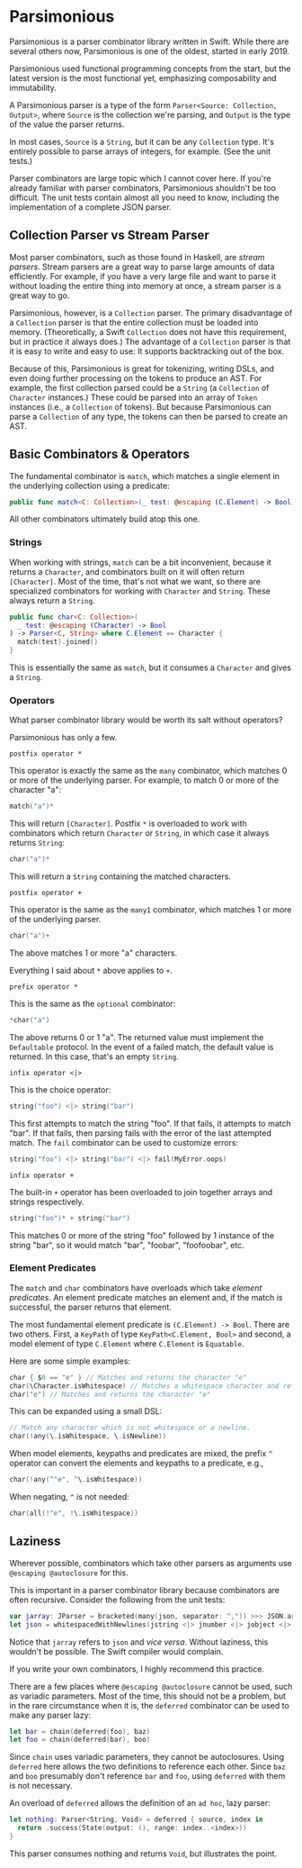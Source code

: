 # Parsimonious

Parsimonious is a parser combinator library written in Swift. While there are several others now, Parsimonious is one of the oldest, started in early 2019.

Parsimonious used functional programming concepts from the start, but the latest version is the most functional yet, emphasizing composability and immutability.

A Parsimonious parser is a type of the form `Parser<Source: Collection, Output>`, where `Source` is the collection we're parsing, and `Output` is the type of the value the parser returns.

In most cases, `Source` is a `String`, but it can be any `Collection` type. It's entirely possible to parse arrays of integers, for example. (See the unit tests.)

Parser combinators are large topic which I cannot cover here. If you're already familiar with parser combinators, Parsimonious shouldn't be too difficult. The unit tests contain almost all you need to know, including the implementation of a complete JSON parser.

## Collection Parser vs Stream Parser

Most parser combinators, such as those found in Haskell, are _stream parsers_. Stream parsers are a great way to parse large amounts of data efficiently. For example, if you have a very large file and want to parse it without loading the entire thing into memory at once, a stream parser is a great way to go.

Parsimonious, however, is a `Collection` parser. The primary disadvantage of a `Collection` parser is that the entire collection must be loaded into memory. (Theoretically, a Swift `Collection` does not have this requirement, but in practice it always does.) The advantage of a `Collection` parser is that it is easy to write and easy to use: It supports backtracking out of the box.

Because of this, Parsimonious is great for tokenizing, writing DSLs, and even doing further processing on the tokens to produce an AST. For example, the first collection parsed could be a `String` (a `Collection` of `Character` instances.) These could be parsed into an array of `Token` instances (i.e., a `Collection` of tokens). But because Parsimonious can parse a `Collection` of any type, the tokens can then be parsed to create an AST.

## Basic Combinators &amp; Operators

The fundamental combinator is `match`, which matches a single element in the underlying collection using a predicate:

```swift
public func match<C: Collection>(_ test: @escaping (C.Element) -> Bool) -> Parser<C, C.Element>
```

All other combinators ultimately build atop this one.

### Strings

When working with strings, `match` can be a bit inconvenient, because it returns a `Character`, and combinators built on it will often return `[Character]`. Most of the time, that's not what we want, so there are specialized combinators for working with `Character` and `String`. These always return a `String`.

```swift
public func char<C: Collection>(
  _ test: @escaping (Character) -> Bool
) -> Parser<C, String> where C.Element == Character {
  match(test).joined()
}
```

This is essentially the same as `match`, but it consumes a `Character` and gives a `String`.

### Operators

What parser combinator library would be worth its salt without operators?

Parsimonious has only a few. 

`postfix operator *`

This operator is exactly the same as the `many` combinator, which matches 0 or more of the underlying parser. For example, to match 0 or more of the character "a":

```swift
match("a")*
```

This will return `[Character]`. Postfix `*` is overloaded to work with combinators which return `Character` or `String`, in which case it always returns `String`:

```swift
char("a")*
```

This will return a `String` containing the matched characters.

`postfix operator +`

This operator is the same as the `many1` combinator, which matches 1 or more of the underlying parser.

```swift
char("a")+
```

The above matches 1 or more "a" characters.

Everything I said about `*` above applies to `+`.

`prefix operator *`

This is the same as the `optional` combinator:

```swift
*char("a")
```

The above returns 0 or 1 "a". The returned value must implement the `Defaultable` protocol. In the event of a failed match, the default value is returned. In this case, that's an empty `String`.

`infix operator <|>`

This is the choice operator:

```swift
string("foo") <|> string("bar")
```

This first attempts to match the string "foo". If that fails, it attempts to match "bar". If that fails, then parsing fails with the error of the last attempted match. The `fail` combinator can be used to customize errors:

```swift
string("foo") <|> string("bar") <|> fail(MyError.oops)
```

`infix operator +`

The built-in `+` operator has been overloaded to join together arrays and strings respectively.

```swift
string("foo")* + string("bar")
```

This matches 0 or more of the string "foo" followed by 1 instance of the string "bar", so it would match "bar", "foobar", "foofoobar", etc.

### Element Predicates

The `match` and `char` combinators have overloads which take _element predicates_. An element predicate matches an element and, if the match is successful, the parser returns that element.

The most fundamental element predicate is `(C.Element) -> Bool`. There are two others. First, a `KeyPath` of type `KeyPath<C.Element, Bool>` and second, a model element of type `C.Element` where `C.Element` is `Equatable`.

Here are some simple examples:

```swift
char { $0 == "e" } // Matches and returns the character "e"
char(\Character.isWhitespace) // Matches a whitespace character and returns it
char("e") // Matches and returns the character "e"
```

This can be expanded using a small DSL:

```swift
// Match any character which is not whitespace or a newline.
char(!any(\.isWhitespace, \.isNewline))
```

When model elements, keypaths and predicates are mixed, the prefix `^` operator can convert the elements and keypaths to a predicate, e.g.,

```swift
char(!any(^"e", ^\.isWhitespace))
```

When negating, `^` is not needed:

```swift
char(all(!"e", !\.isWhitespace))
```

## Laziness

Wherever possible, combinators which take other parsers as arguments use `@escaping @autoclosure` for this.

This is important in a parser combinator library because combinators are often recursive. Consider the following from the unit tests:

```swift
var jarray: JParser = bracketed(many(json, separator: ",")) >>> JSON.array
let json = whitespacedWithNewlines(jstring <|> jnumber <|> jobject <|> jarray <|> jbool <|> jnull)
```

Notice that `jarray` refers to `json` and _vice versa_. Without laziness, this wouldn't be possible. The Swift compiler would complain.

If you write your own combinators, I highly recommend this practice.

There are a few places where `@escaping @autoclosure` cannot be used, such as variadic parameters. Most of the time, this should not be a problem, but in the rare circumstance when it is, the `deferred` combinator can be used to make any parser lazy:

```swift
let bar = chain(deferred(foo), baz)
let foo = chain(deferred(bar), boo)
```

Since `chain` uses variadic parameters, they cannot be autoclosures. Using `deferred` here allows the two definitions to reference each other. Since `baz` and `boo` presumably don't reference `bar` and `foo`, using `deferred` with them is not necessary.

An overload of `deferred` allows the definition of an `ad hoc`, lazy parser:

```swift
let nothing: Parser<String, Void> = deferred { source, index in
  return .success(State(output: (), range: index..<index>))
}
```

This parser consumes nothing and returns `Void`, but illustrates the point.
